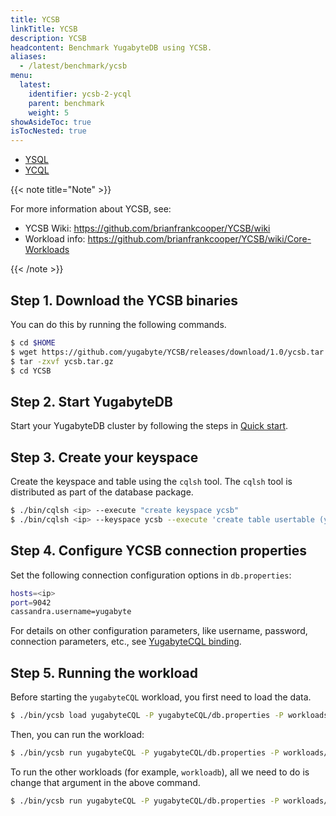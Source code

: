 ```yaml
---
title: YCSB
linkTitle: YCSB
description: YCSB
headcontent: Benchmark YugabyteDB using YCSB.
aliases:
  - /latest/benchmark/ycsb
menu:
  latest:
    identifier: ycsb-2-ycql
    parent: benchmark
    weight: 5
showAsideToc: true
isTocNested: true
---
```


<ul class="nav nav-tabs-alt nav-tabs-yb">

  <li >
    <a href="/latest/benchmark/ycsb-ysql/" class="nav-link">
      <i class="icon-postgres" aria-hidden="true"></i>
      YSQL
    </a>
  </li>

  <li >
    <a href="/latest/benchmark/ycsb-ycql/" class="nav-link active">
      <i class="icon-cassandra" aria-hidden="true"></i>
      YCQL
    </a>
  </li>

</ul>

{{< note title="Note" >}}

For more information about YCSB, see: 

* YCSB Wiki: https://github.com/brianfrankcooper/YCSB/wiki
* Workload info: https://github.com/brianfrankcooper/YCSB/wiki/Core-Workloads

{{< /note >}}

## Step 1. Download the YCSB binaries

You can do this by running the following commands.

```sh
$ cd $HOME
$ wget https://github.com/yugabyte/YCSB/releases/download/1.0/ycsb.tar.gz
$ tar -zxvf ycsb.tar.gz
$ cd YCSB
```

## Step 2. Start YugabyteDB

Start your YugabyteDB cluster by following the steps in [Quick start](https://docs.yugabyte.com/latest/quick-start/explore-ysql/).

## Step 3. Create your keyspace

Create the keyspace and table using the `cqlsh` tool.
The `cqlsh` tool is distributed as part of the database package.

```sh
$ ./bin/cqlsh <ip> --execute "create keyspace ycsb"
$ ./bin/cqlsh <ip> --keyspace ycsb --execute 'create table usertable (y_id varchar primary key, field0 varchar, field1 varchar, field2 varchar, field3 varchar, field4 varchar, field5 varchar, field6 varchar, field7 varchar, field8 varchar, field9 varchar);'
```

## Step 4. Configure YCSB connection properties

Set the following connection configuration options in `db.properties`:

```sh
hosts=<ip>
port=9042
cassandra.username=yugabyte
```

For details on other configuration parameters, like username, password, connection
parameters, etc., see [YugabyteCQL binding](https://github.com/yugabyte/YCSB/tree/master/yugabyteCQL).

## Step 5. Running the workload

Before starting the `yugabyteCQL` workload, you first need to load the data.

```sh
$ ./bin/ycsb load yugabyteCQL -P yugabyteCQL/db.properties -P workloads/workloada
```

Then, you can run the workload:

```sh
$ ./bin/ycsb run yugabyteCQL -P yugabyteCQL/db.properties -P workloads/workloada
```

To run the other workloads (for example, `workloadb`), all we need to do is change that argument in the above command.

```sh
$ ./bin/ycsb run yugabyteCQL -P yugabyteCQL/db.properties -P workloads/workloadb
```
